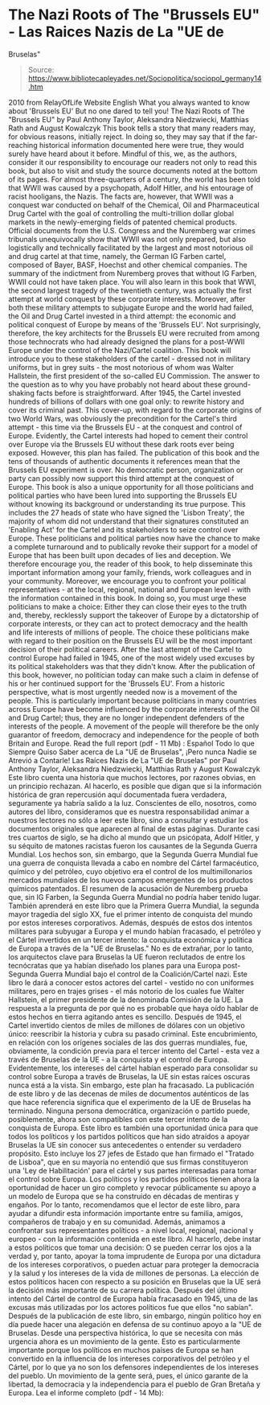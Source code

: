 # The Nazi Roots of The "Brussels EU" - Las Raices Nazis de La "UE de 
Bruselas"

> Source: https://www.bibliotecapleyades.net/Sociopolitica/sociopol_germany14.htm

2010
from
RelayOfLife Website
English
What you always wanted to know about
'Brussels EU' But no
one dared to tell you!
The Nazi Roots of The "Brussels EU"
by Paul Anthony Taylor, Aleksandra
Niedzwiecki, Matthias Rath and August Kowalczyk
This book tells a story that many readers may,
for obvious reasons, initially reject. In doing so, they may say that if the
far-reaching historical information documented here were true, they would
surely have heard about it before.
Mindful of this, we, as the authors, consider it our responsibility to
encourage our readers not only to read this book, but also to visit and
study the source documents noted at the bottom of its pages.
For almost three-quarters of a century, the
world has been told that WWII was caused by a psychopath, Adolf Hitler,
and his entourage of racist hooligans, the Nazis.
The facts are, however, that WWII was a conquest war conducted on behalf of
the
Chemical,
Oil and
Pharmaceutical Drug Cartel with the goal of
controlling the multi-trillion dollar global markets in the newly-emerging
fields of patented chemical products.
Official documents from the U.S. Congress and
the Nuremberg war crimes tribunals unequivocally show that WWII was not only
prepared, but also logistically and technically facilitated by the largest
and most notorious oil and drug cartel at that time, namely,
the German IG Farben cartel, composed of
Bayer, BASF, Hoechst and other chemical companies.
The summary of the indictment from Nuremberg
proves that without IG Farben, WWII could not have taken place.
You will also learn in this book that WWI, the second largest tragedy of the
twentieth century, was actually the first attempt at world conquest by these
corporate interests.
Moreover, after both these military attempts to
subjugate Europe and the world had failed, the Oil and Drug Cartel invested
in a third attempt: the economic and political conquest of Europe by means
of the 'Brussels EU'.
Not surprisingly, therefore, the key architects for the Brussels EU were
recruited from among those technocrats who had already designed the plans
for a post-WWII Europe under the control of the Nazi/Cartel coalition.
This
book will introduce you to these stakeholders of the cartel - dressed not in
military uniforms, but in grey suits - the most notorious of whom was Walter Hallstein, the first president of the so-called EU Commission.
The answer to the question as to why you have probably not heard about these
ground-shaking facts before is straightforward. After 1945, the Cartel
invested hundreds of billions of dollars with one goal only: to rewrite
history and cover its criminal past.
This cover-up, with regard to the
corporate origins of two World Wars, was obviously the precondition for the
Cartel's third attempt - this time via the Brussels EU - at the conquest and
control of Europe.
Evidently, the Cartel interests had hoped to cement their control over
Europe via the Brussels EU without these dark roots ever being exposed.
However, this plan has failed. The publication of this book and the tens of
thousands of authentic documents it references mean that the Brussels EU
experiment is over.
No democratic person, organization or party can possibly
now support this third attempt at the conquest of Europe.
This book is also a unique opportunity for all those politicians and
political parties who have been lured into supporting the Brussels EU
without knowing its background or understanding its true purpose. This
includes the 27 heads of state who have signed the 'Lisbon Treaty', the
majority of whom did not understand that their signatures constituted an 'Enabling Act' for the Cartel and its stakeholders to seize control over
Europe.
These politicians and political parties now have the chance to make
a complete turnaround and to publically revoke their support for a model of
Europe that has been built upon decades of lies and deception.
We therefore encourage you, the reader of this book, to help disseminate
this important information among your family, friends, work colleagues and
in your community. Moreover, we encourage you to confront your political
representatives - at the local, regional, national and European level - with
the information contained in this book.
In doing so, you must urge these
politicians to make a choice:
Either they can close their eyes to the truth
and, thereby, recklessly support the takeover of Europe by a dictatorship of
corporate interests, or they can act to protect democracy and the health and
life interests of millions of people.
The choice these politicians make with
regard to their position on the Brussels EU will be the most important
decision of their political careers.
After the last attempt of the Cartel to control Europe had failed in 1945,
one of the most widely used excuses by its political stakeholders was that
they didn't know. After the publication of this book, however, no
politician today can make such a claim in defense of his or her continued
support for the 'Brussels EU'.
From a historic perspective, what is most urgently needed now is a movement
of the people. This is particularly important because politicians in many
countries across Europe have become influenced by the corporate interests of
the Oil and Drug Cartel; thus, they are no longer independent defenders of
the interests of the people.
A movement of the people will therefore be the
only guarantor of freedom, democracy and independence for the people of both
Britain and Europe.
Read the full report (pdf - 11 Mb) :
Español
Todo lo que Siempre Quiso Saber acerca de
La "UE de Bruselas", ¡Pero nunca Nadie se Atrevió a Contarle!
Las Raíces Nazis de La "UE de Bruselas"
por Paul Anthony Taylor, Aleksandra
Niedzwiecki, Matthias Rath y August Kowalczyk
Este libro cuenta una historia que muchos lectores, por razones obvias, en
un principio rechazan. Al hacerlo, es posible que digan que si la
información histórica de gran repercusión aquí documentada fuera verdadera,
seguramente ya habría salido a la luz.
Conscientes de ello, nosotros, como autores del libro, consideramos que es
nuestra responsabilidad animar a nuestros lectores no sólo a leer este libro,
sino a consultar y estudiar los documentos originales que aparecen al final
de estas páginas.
Durante casi tres cuartos de siglo, se ha dicho al mundo que un psicópata,
Adolf Hitler, y su séquito de matones racistas fueron los causantes
de la Segunda Guerra Mundial.
Los hechos son, sin embargo, que
la Segunda Guerra Mundial fue una guerra de conquista llevada a cabo en
nombre
del Cártel farmacéutico,
químico y
del petróleo, cuyo objetivo era el control
de los multimillonarios mercados mundiales de los nuevos campos emergentes
de los productos químicos patentados.
El resumen de la acusación de
Nuremberg prueba que, sin IG Farben, la Segunda Guerra Mundial no podría
haber tenido lugar.
También aprenderá en este libro que la Primera Guerra Mundial, la segunda
mayor tragedia del siglo XX, fue el primer intento de conquista del mundo
por estos intereses corporativos. Además, después de estos dos intentos
militares para subyugar a Europa y el mundo habían fracasado, el petróleo y
el Cártel invertidos en un tercer intento: la conquista económica y política
de Europa a través de la "UE de Bruselas."
No es de extrañar, por lo tanto, los arquitectos clave para Bruselas la UE
fueron reclutados de entre los tecnócratas que ya habían diseñado los planes
para una Europa post-Segunda Guerra Mundial bajo el control de la
Coalición/Cartel nazi.
Este libro le dará a conocer
estos actores del cartel - vestido no con uniformes militares, pero en
trajes grises - el más notorio de los cuales fue Walter Hallstein, el primer
presidente de la denominada Comisión de la UE.
La respuesta a la pregunta de por qué no es probable que haya oído hablar de
estos hechos en tierra agitando antes es sencillo. Después de 1945, el
Cartel invertido cientos de miles de millones de dólares con un objetivo
único: reescribir la historia y cubra su pasado criminal.
Este encubrimiento, en relación
con los orígenes sociales de las dos guerras mundiales, fue, obviamente, la
condición previa para el tercer intento del Cartel - esta vez a través de
Bruselas de la UE - a la conquista y el control de Europa.
Evidentemente, los intereses del cártel habían esperado para consolidar su
control sobre Europa a través de Bruselas, la UE sin estas raíces oscuras
nunca está a la vista. Sin embargo, este plan ha fracasado. La publicación
de este libro y de las decenas de miles de documentos auténticos de las que
hace referencia significa que el experimento de la UE de Bruselas ha
terminado.
Ninguna persona democrática,
organización o partido puede, posiblemente, ahora son compatibles con este
tercer intento de la conquista de Europa.
Este libro es también una oportunidad única para que todos los políticos y
los partidos políticos que han sido atraídos a apoyar Bruselas la UE sin
conocer sus antecedentes o entender su verdadero propósito. Esto incluye los
27 jefes de Estado que han firmado el "Tratado
de Lisboa", que en su mayoría no entendió que sus firmas
constituyeron una 'Ley de Habilitación' para el cártel y sus partes
interesadas para tomar el control sobre Europa.
Los políticos y los partidos
políticos tienen ahora la oportunidad de hacer un giro completo y revocar
públicamente su apoyo a un modelo de Europa que se ha construido en décadas
de mentiras y engaños.
Por lo tanto, recomendamos que el lector de este libro, para ayudar a
difundir esta información importante entre su familia, amigos, compañeros de
trabajo y en su comunidad.
Además, animamos a confrontar
sus representantes políticos - a nivel local, regional, nacional y europeo -
con la información contenida en este libro.
Al hacerlo, debe instar a estos
políticos que tomar una decisión:
O se pueden cerrar los ojos
a la verdad y, por tanto, apoyar la toma imprudente de Europa por una
dictadura de los intereses corporativos, o pueden actuar para proteger
la democracia y la salud y los intereses de la vida de millones de
personas.
La elección de estos políticos
hacen con respecto a su posición en Bruselas que la UE será la decisión más
importante de su carrera política.
Después del último intento del Cártel de control de Europa había fracasado
en 1945, una de las excusas más utilizadas por los actores políticos fue que
ellos "no sabían".
Después de la publicación de
este libro, sin embargo, ningún político hoy en día puede hacer una
alegación en defensa de su continuo apoyo a la "UE de Bruselas.
Desde una perspectiva histórica, lo que se necesita con más urgencia ahora
es un movimiento de la gente. Esto es particularmente importante porque los
políticos en muchos países de Europa se han convertido en la influencia de
los intereses corporativos del petróleo y el Cártel, por lo que ya no son
los defensores independientes de los intereses del pueblo.
Un movimiento de la gente será,
pues, el único garante de la libertad, la democracia y la independencia para
el pueblo de Gran Bretaña y Europa.
Lea el informe completo (pdf -
14 Mb):
